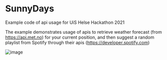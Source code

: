 # SunnyDays
Example code of api usage for UiS Helse Hackathon 2021

The example demonstrates usage of apis to retrieve weather forecast (from https://api.met.no) for your current position, and then suggest a random playlist from Spotify through their apis (https://developer.spotify.com)

![image](https://user-images.githubusercontent.com/5801561/115555097-702e6f80-a2af-11eb-92c7-4ac673fdf72b.png)

